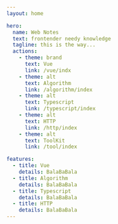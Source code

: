 ```yaml
---
layout: home

hero:
  name: Web Notes
  text: frontender needy knowledge
  tagline: this is the way...
  actions:
    - theme: brand
      text: Vue
      link: /vue/indx
    - theme: alt
      text: Algorithm
      link: /algorithm/index
    - theme: alt
      text: Typescript
      link: /typescript/index
    - theme: alt
      text: HTTP
      link: /http/index
    - theme: alt
      text: ToolKit
      link: /tool/index

features:
  - title: Vue
    details: BalaBaBala
  - title: Algorithm
    details: BalaBaBala
  - title: Typescript
    details: BalaBaBala
  - title: HTTP
    details: BalaBaBala
---
```

